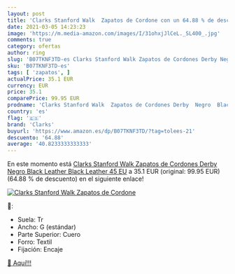 ```yaml
---
layout: post
title: 'Clarks Stanford Walk  Zapatos de Cordone con un 64.88 % de descuento'
date: 2021-03-05 14:23:23
image: 'https://m.media-amazon.com/images/I/31ohxjJlCeL._SL400_.jpg'
comments: true
category: ofertas
author: ring
slug: 'B07TKNF3TD-es Clarks Stanford Walk Zapatos de Cordones Derby Negro Black...'
sku: 'B07TKNF3TD-es'
tags: [ 'zapatos', ]
actualPrice: 35.1 EUR
currency: EUR
price: 35.1
comparePrice: 99.95 EUR
prodname: 'Clarks Stanford Walk  Zapatos de Cordones Derby  Negro  Black Leather Black Leather   45 EU'
country: 'es'
flag: '🇪🇸'
brand: 'Clarks'
buyurl: 'https://www.amazon.es/dp/B07TKNF3TD/?tag=tolees-21'
descuento: '64.88'
average: '40.8233333333333'
---
```


En este momento está [Clarks Stanford Walk  Zapatos de Cordones Derby  Negro  Black Leather Black Leather   45 EU](https://www.amazon.es/dp/B07TKNF3TD/?tag=tolees-21) a 35.1 EUR (original: 99.95 EUR) (64.88 %  de descuento) en el siguiente enlace!

[![Clarks Stanford Walk  Zapatos de Cordone](https://m.media-amazon.com/images/I/31ohxjJlCeL._SL400_.jpg)](https://www.amazon.es/dp/B07TKNF3TD/?tag=tolees-21)

🔎:

- Suela: Tr
- Ancho: G (estándar)
- Parte Superior: Cuero
- Forro: Textil
- Fijación: Encaje

[🛒 Aquí!!!](https://www.amazon.es/dp/B07TKNF3TD/?tag=tolees-21)
